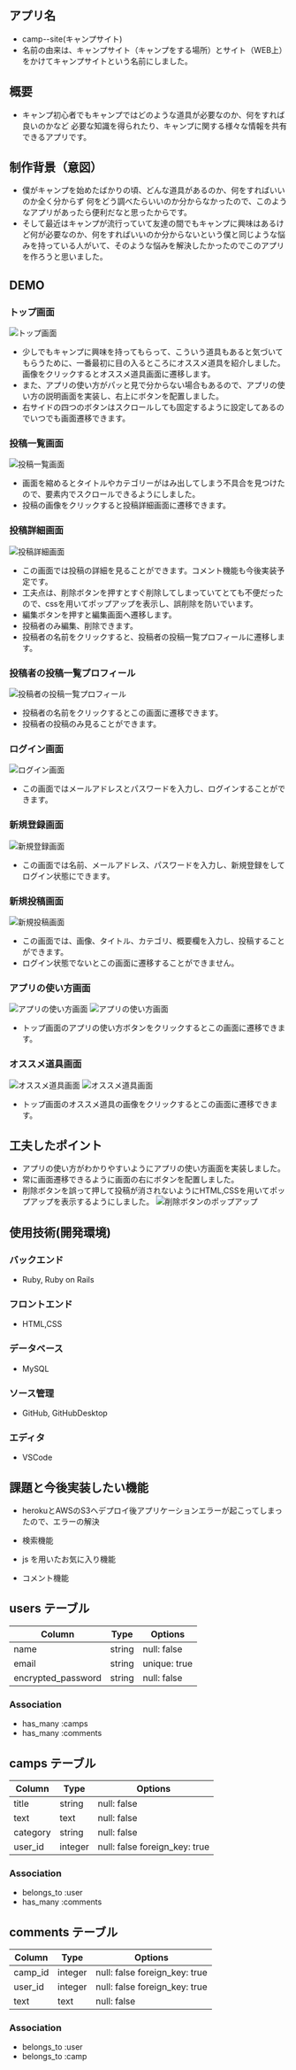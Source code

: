 ## アプリ名

- camp--site(キャンプサイト)
- 名前の由来は、キャンプサイト（キャンプをする場所）とサイト（WEB上）をかけてキャンプサイトという名前にしました。

## 概要

- キャンプ初心者でもキャンプではどのような道具が必要なのか、何をすれば良いのかなど
  必要な知識を得られたり、キャンプに関する様々な情報を共有できるアプリです。

## 制作背景（意図）

- 僕がキャンプを始めたばかりの頃、どんな道具があるのか、何をすればいいのか全く分からず
  何をどう調べたらいいのか分からなかったので、このようなアプリがあったら便利だなと思ったからです。
- そして最近はキャンプが流行っていて友達の間でもキャンプに興味はあるけど何が必要なのか、何をすればいいのか分からないという僕と同じような悩みを持っている人がいて、そのような悩みを解決したかったのでこのアプリを作ろうと思いました。

## DEMO

### トップ画面
![トップ画面](./campsite1.jpg)
- 少しでもキャンプに興味を持ってもらって、こういう道具もあると気づいてもらうために、一番最初に目の入るところにオススメ道具を紹介しました。
  画像をクリックするとオススメ道具画面に遷移します。
- また、アプリの使い方がパッと見で分からない場合もあるので、アプリの使い方の説明画面を実装し、右上にボタンを配置しました。
- 右サイドの四つのボタンはスクロールしても固定するように設定してあるのでいつでも画面遷移できます。

### 投稿一覧画面
![投稿一覧画面](./campsite2.jpg)
- 画面を縮めるとタイトルやカテゴリーがはみ出してしまう不具合を見つけたので、要素内でスクロールできるようにしました。
- 投稿の画像をクリックすると投稿詳細画面に遷移できます。

### 投稿詳細画面
![投稿詳細画面](./campsite8.jpg)
- この画面では投稿の詳細を見ることができます。コメント機能も今後実装予定です。
- 工夫点は、削除ボタンを押すとすぐ削除してしまっていてとても不便だったので、cssを用いてポップアップを表示し、誤削除を防いでいます。
- 編集ボタンを押すと編集画面へ遷移します。
- 投稿者のみ編集、削除できます。
- 投稿者の名前をクリックすると、投稿者の投稿一覧プロフィールに遷移します。

### 投稿者の投稿一覧プロフィール
![投稿者の投稿一覧プロフィール](./campsite10.png)
- 投稿者の名前をクリックするとこの画面に遷移できます。
- 投稿者の投稿のみ見ることができます。

### ログイン画面
![ログイン画面](./login.jpg)
- この画面ではメールアドレスとパスワードを入力し、ログインすることができます。

### 新規登録画面
![新規登録画面](./signin.jpg)
- この画面では名前、メールアドレス、パスワードを入力し、新規登録をしてログイン状態にできます。

### 新規投稿画面
![新規投稿画面](./new.jpg)
- この画面では、画像、タイトル、カテゴリ、概要欄を入力し、投稿することができます。
- ログイン状態でないとこの画面に遷移することができません。

### アプリの使い方画面
![アプリの使い方画面](./campsite5.png)
![アプリの使い方画面](./campsite4.png)
- トップ画面のアプリの使い方ボタンをクリックするとこの画面に遷移できます。


### オススメ道具画面
![オススメ道具画面](./campsite6.png)
![オススメ道具画面](./campsite7.png)
- トップ画面のオススメ道具の画像をクリックするとこの画面に遷移できます。

## 工夫したポイント

- アプリの使い方がわかりやすいようにアプリの使い方画面を実装しました。
- 常に画面遷移できるように画面の右にボタンを配置しました。
- 削除ボタンを誤って押して投稿が消されないようにHTML,CSSを用いてポップアップを表示するようにしました。
![削除ボタンのポップアップ](./campsite9.jpg)

## 使用技術(開発環境)
### バックエンド
- Ruby, Ruby on Rails

### フロントエンド
- HTML,CSS

### データベース
- MySQL

### ソース管理
- GitHub, GitHubDesktop

### エディタ
- VSCode

## 課題と今後実装したい機能
- herokuとAWSのS3へデプロイ後アプリケーションエラーが起こってしまったので、エラーの解決

- 検索機能
- js を用いたお気に入り機能
- コメント機能

## users テーブル

| Column             | Type   | Options      |
| ------------------ | ------ | ------------ |
| name               | string | null: false  |
| email              | string | unique: true |
| encrypted_password | string | null: false  |

### Association

- has_many :camps
- has_many :comments

## camps テーブル

| Column   | Type    | Options                       |
| -------- | ------- | ----------------------------- |
| title    | string  | null: false                   |
| text     | text    | null: false                   |
| category | string  | null: false                   |
| user_id  | integer | null: false foreign_key: true |

### Association

- belongs_to :user
- has_many :comments

## comments テーブル

| Column  | Type    | Options                       |
| ------- | ------- | ----------------------------- |
| camp_id | integer | null: false foreign_key: true |
| user_id | integer | null: false foreign_key: true |
| text    | text    | null: false                   |

### Association

- belongs_to :user
- belongs_to :camp
